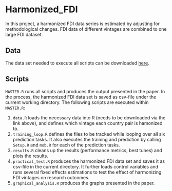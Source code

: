 # Harmonized_FDI
In this project, a harmonized FDI data series is estimated by adjusting for methodological changes. FDI data of different vintages are combined to one large FDI dataset. 

## Data
The data set needed to execute all scripts can be downloaded [here](https://drive.google.com/drive/folders/1aWDlLN6OIaNCg84fvqO13VB6rTD_iHHs?usp=sharing). 

## Scripts
`MASTER.R` runs all scripts and produces the output presented in the paper. In the process, the harmonized FDI data set is saved as csv-file under the current working directory. The following scripts are executed within `MASTER.R`:

1. `data.R` loads the necessary data into R (needs to be downloaded via the link above), and defines which vintage each country pair is hamonized to.
2. `training_loop.R` defines the files to be tracked while looping over all six prediction tasks. It also executes the training and prediction by calling `Setup.R` and `mob.R` for each of the prediction tasks.
3. `results.R` cleans up the results (performance metrics, best tunes) and plots the results.
4. `practical_test.R` produces the harmonized FDI data set and saves it as csv-file in the current directory. It further loads control variables and runs several fixed effects estimations to test the effect of harmonizing FDI vintages on research outcomes.
5. `graphical_analysis.R` produces the graphs presented in the paper.
